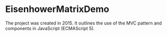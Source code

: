 # EisenhowerMatrixDemo

The project was created in 2015. It outlines the use of the MVC pattern and components in JavaScript (ECMAScript 5).
